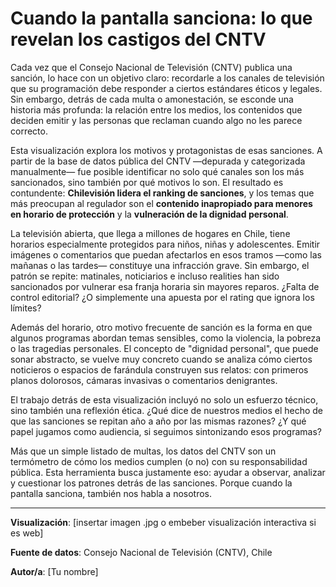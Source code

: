 # Cuando la pantalla sanciona: lo que revelan los castigos del CNTV

Cada vez que el Consejo Nacional de Televisión (CNTV) publica una sanción, lo hace con un objetivo claro: recordarle a los canales de televisión que su programación debe responder a ciertos estándares éticos y legales. Sin embargo, detrás de cada multa o amonestación, se esconde una historia más profunda: la relación entre los medios, los contenidos que deciden emitir y las personas que reclaman cuando algo no les parece correcto.

Esta visualización explora los motivos y protagonistas de esas sanciones. A partir de la base de datos pública del CNTV —depurada y categorizada manualmente— fue posible identificar no solo qué canales son los más sancionados, sino también por qué motivos lo son. El resultado es contundente: **Chilevisión lidera el ranking de sanciones**, y los temas que más preocupan al regulador son el **contenido inapropiado para menores en horario de protección** y la **vulneración de la dignidad personal**.

La televisión abierta, que llega a millones de hogares en Chile, tiene horarios especialmente protegidos para niños, niñas y adolescentes. Emitir imágenes o comentarios que puedan afectarlos en esos tramos —como las mañanas o las tardes— constituye una infracción grave. Sin embargo, el patrón se repite: matinales, noticiarios e incluso realities han sido sancionados por vulnerar esa franja horaria sin mayores reparos. ¿Falta de control editorial? ¿O simplemente una apuesta por el rating que ignora los límites?

Además del horario, otro motivo frecuente de sanción es la forma en que algunos programas abordan temas sensibles, como la violencia, la pobreza o las tragedias personales. El concepto de "dignidad personal", que puede sonar abstracto, se vuelve muy concreto cuando se analiza cómo ciertos noticieros o espacios de farándula construyen sus relatos: con primeros planos dolorosos, cámaras invasivas o comentarios denigrantes.

El trabajo detrás de esta visualización incluyó no solo un esfuerzo técnico, sino también una reflexión ética. ¿Qué dice de nuestros medios el hecho de que las sanciones se repitan año a año por las mismas razones? ¿Y qué papel jugamos como audiencia, si seguimos sintonizando esos programas?

Más que un simple listado de multas, los datos del CNTV son un termómetro de cómo los medios cumplen (o no) con su responsabilidad pública. Esta herramienta busca justamente eso: ayudar a observar, analizar y cuestionar los patrones detrás de las sanciones. Porque cuando la pantalla sanciona, también nos habla a nosotros.

---

**Visualización**: [insertar imagen .jpg o embeber visualización interactiva si es web]

**Fuente de datos**: Consejo Nacional de Televisión (CNTV), Chile

**Autor/a**: [Tu nombre]
